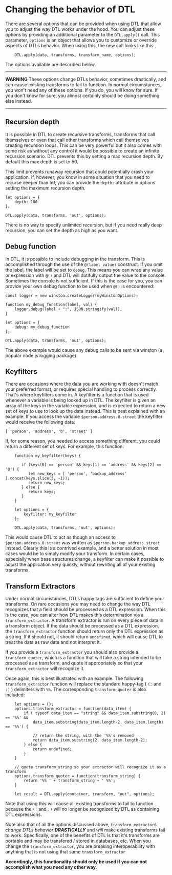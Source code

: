 # Changing the behavior of DTL

There are several options that can be provided when using DTL that allow
you to adjust the way DTL works under the hood. You can adjust these
options by providing an additional parameter to the `DTL.apply()`
call. This parameter, `options` is an object that allows you to
customize or override aspects of DTLs behavior. When using this, the
new call looks like this:

```
    DTL.apply(data, transforms, transform_name, options);
```

The options available are described below.

---

**WARNING** These options change DTLs behavior, sometimes drastically, and
can cause existing transforms to fail to function. In normal circumstances, you
won't need any of these options. If you do, you will know for sure. If you don't know
for sure, you almost certainly should be doing something else instead.

---

## Recursion depth

It is possible in DTL to create recursive transforms, transforms that call
themselves or even that call other transforms which call themselves creating
recursion loops. This can be very powerful but it also comes with some risk
as without any control it would be possible to create an infinite recursion
scenario. DTL prevents this by setting a max recursion depth. By default
this max depth is set to 50.

This limit prevents runaway recursion that could potentially crash your application.
If, however, you know in some situation that you need to recurse deeper than 50,
you can provide the `depth:` attribute in options setting the maximum recursion
depth.

```
let options = {
    depth: 100
};

DTL.apply(data, transforms, 'out', options);
```

There is no way to specify unlimited recursion, but if you need really deep recursion,
you can set the depth as high as you want.

## Debug function

In DTL, it is possible to include debugging in the transform. This is accomplished
through the use of the `@(label value)` construct. If you omit the label, the label
will be set to `debug`. This means you can wrap any value or expression with `@()`
and DTL will dutifully output the value to the console. Sometimes the console is
not sufficient. If this is the case for you, you can provide your own debug function to
be used when `@()` is encountered:

```
const logger = new winston.createLogger(myWinstonOptions);

function my_debug_function(label, val) {
    logger.debug(label + ":", JSON.stringify(val));
}

let options = {
    debug: my_debug_function
};

DTL.apply(data, transforms, 'out', options);

```

The above example would cause any debug calls to be sent via winston
(a popular node.js logging package).

## Keyfilters

There are occasions where the data you are working with doesn't match your preferred
format, or requires special handling to process correctly. That's where keyfilters
come in. A keyfilter is a function that is used whenever a variable is being looked
up in DTL. The keyfilter is given an array of the keys in the variable expression, and
is expected to return a new set of keys to use to look up the data instead. This is
best explained with an example. If you access the variable `$person.address.0.street`
the keyfilter would receive the following data:

```
[ 'person', 'address', '0', 'street' ]
```

If, for some reason, you needed to access something different, you could return a
different set of keys.  For example, this function:

```
    function my_keyfilter(keys) {

       if (keys[0] == 'person' && keys[1] == 'address' && keys[2] == '0') {
          let new_keys = [ 'person', 'backup_address' ].concat(keys.slice(3, -1));
          return new_keys;
       } else {
          return keys;
       }
    }

    let options = {
        keyfilter: my_keyfilter
    };

    DTL.apply(data, transforms, 'out', options);
```

This would cause DTL to act as though an access to `$person.address.0.street` was
written as `$person.backup_address.street` instead. Clearly this is a contrived example,
and a better solution in most cases would be to simply modify your transform.
In certain cases, especially when base structures change, a keyfilter can make
it possible to adjust the application very quickly, without rewriting all of your
existing transforms.

## Transform Extractors

Under normal circumstances, DTLs happy tags are sufficient to define your transforms. On
rare occasions you may need to change the way DTL recognizes that a field should be processed
as a DTL expression. When this is the case, you can alter how DTL makes this determination
via a `transform_extractor`. A transform extractor is run on every piece of data in a transform
object. If the data should be processed as a DTL expression, the `transform_extractor` function
should return only the DTL expression as a string. If it should not, it should return `undefined`,
which will cause DTL to treat the data as raw data and not interpret it.

If you provide a `transform_extractor` you should also provide a `transform_quoter`, which is a
function that will take a string intended to be processed as a transform, and quote it
appropriately so that your `transform_extractor` will recognize it.

Once again, this is best illustrated with an example. The following `transform_extractor` function
will replace the standard happy-tag ( `(:` and `:)` ) delimiters with `%%`.  The corresponding
`transform_quoter` is also included:

```
    let options = {};
    options.transform_extractor = function(data_item) {
        if ( typeof data_item == "string" && data_item.substring(0, 2) == '%%' &&
            data_item.substring(data_item.length-2, data_item.length) == '%%') {

            // return the string, with the '%%'s removed
            return data_item.substring(2, data_item.length-2);
        } else {
            return undefined;
        }
    }

    // quote transform_string so your extractor will recognize it as a transform
    options.transform_quoter = function(transform_string) {
        return '%% ' + transform_string + ' %%';
    }

    let result = DTL.apply(container, transform, "out", options);

```

Note that using this will cause all existing transforms to fail to function
because the `(:` and `:)` will no longer be recognized by DTL as containing DTL expressions.

Note also that of all the options discussed above, `transform_extractor`s
_change DTLs behavior **DRASTICALLY**_ and *will* make existing transforms fail to work.
Specifically, one of the benefits of DTL is that it's transforms are portable and may be
transfered / stored in databases, etc.  When you change the `transform_extractor`, you are
breaking interoperability with anything that is not using that same `transform_extractor`

**Accordingly, this functionality should only be used if you can not accomplish what you need any other way.**

